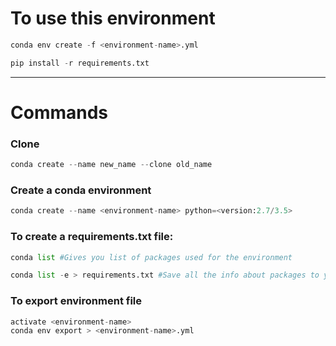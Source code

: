 
# To use this environment
```python
conda env create -f <environment-name>.yml

pip install -r requirements.txt
```

---

# Commands

### Clone
```python
conda create --name new_name --clone old_name
```

### Create a conda environment
```python
conda create --name <environment-name> python=<version:2.7/3.5>
```

### To create a requirements.txt file:
```python
conda list #Gives you list of packages used for the environment

conda list -e > requirements.txt #Save all the info about packages to your folder
```

### To export environment file
```python
activate <environment-name>
conda env export > <environment-name>.yml
```